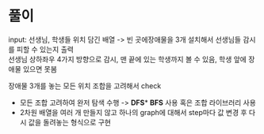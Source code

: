 # 풀이
input: 선생님, 학생들 위치 담긴 배열 -> 빈 곳에장애물을 3개 설치해서 선생님들 감시를 피할 수  있는지 출력    
선생님 상하좌우 4가지 방향으로 감시, 맨 끝에 있는 학생까지 볼 수 있음, 학생 앞에 장애물 있으면 못봄

장애물 3개를 놓는 모든 위치 조합을 고려해서 check


- 모든 조합 고려하여 완저 탐색 수행 -> **DFS*** **BFS** 사용 혹은 조합 라이브러리 사용
- 2차원 배열을 여러 개 만들지 않고 하나의 graph에 대해서 step마다 값 변경 후 다시 값을 돌려놓는 형식으로 구현
